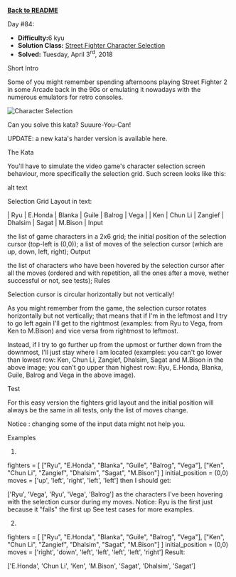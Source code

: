 ﻿<a href=https://github.com/hlais/Kata---a---Day><b>Back to README</b><a>

Day #84: 

* <b>Difficulty:</b>6 kyu
* <b>Solution Class:</b> [Street Fighter Character Selection](day027%20and%20OnWards/day027/day027/day084/Street%20Fighter%20Character%20Selection.cs)
* <b>Solved:</b> Tuesday, April 3<sup>rd</sup>, 2018



Short Intro

Some of you might remember spending afternoons playing Street Fighter 2 in some Arcade back in the 90s or emulating it nowadays with the numerous emulators for retro consoles.

![Character Selection](https://images.duckduckgo.com/iu/?u=http%3A%2F%2Fwww.fightersgeneration.com%2Fnp5%2Fgm%2Fsf2ce-s2.jpg&f=1)

Can you solve this kata? Suuure-You-Can!

UPDATE: a new kata's harder version is available here.

The Kata

You'll have to simulate the video game's character selection screen behaviour, more specifically the selection grid. Such screen looks like this:

alt text

Selection Grid Layout in text:

| Ryu  | E.Honda | Blanka  | Guile   | Balrog | Vega    |
| Ken  | Chun Li | Zangief | Dhalsim | Sagat  | M.Bison |
Input

the list of game characters in a 2x6 grid;
the initial position of the selection cursor (top-left is (0,0));
a list of moves of the selection cursor (which are up, down, left, right);
Output

the list of characters who have been hovered by the selection cursor after all the moves (ordered and with repetition, all the ones after a move, wether successful or not, see tests);
Rules

Selection cursor is circular horizontally but not vertically!

As you might remember from the game, the selection cursor rotates horizontally but not vertically; that means that if I'm in the leftmost and I try to go left again I'll get to the rightmost (examples: from Ryu to Vega, from Ken to M.Bison) and vice versa from rightmost to leftmost.

Instead, if I try to go further up from the upmost or further down from the downmost, I'll just stay where I am located (examples: you can't go lower than lowest row: Ken, Chun Li, Zangief, Dhalsim, Sagat and M.Bison in the above image; you can't go upper than highest row: Ryu, E.Honda, Blanka, Guile, Balrog and Vega in the above image).

Test

For this easy version the fighters grid layout and the initial position will always be the same in all tests, only the list of moves change.

Notice : changing some of the input data might not help you.

Examples

1.

fighters = [
    ["Ryu", "E.Honda", "Blanka", "Guile", "Balrog", "Vega"],
    ["Ken", "Chun Li", "Zangief", "Dhalsim", "Sagat", "M.Bison"]
]
initial_position = (0,0)
moves = ['up', 'left', 'right', 'left', 'left']
then I should get:

['Ryu', 'Vega', 'Ryu', 'Vega', 'Balrog']
as the characters I've been hovering with the selection cursor during my moves. Notice: Ryu is the first just because it "fails" the first up See test cases for more examples.

2.

fighters = [
    ["Ryu", "E.Honda", "Blanka", "Guile", "Balrog", "Vega"],
    ["Ken", "Chun Li", "Zangief", "Dhalsim", "Sagat", "M.Bison"]
]
initial_position = (0,0)
moves = ['right', 'down', 'left', 'left', 'left', 'left', 'right']
Result:

['E.Honda', 'Chun Li', 'Ken', 'M.Bison', 'Sagat', 'Dhalsim', 'Sagat']
